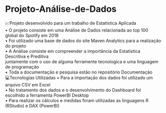 # Projeto-Análise-de-Dados

📈Projeto desenvolvido para um trabalho de Estatistica Aplicada  
 • O projeto consiste em uma Análise de Dados relacionada ao top 100 global do Spotify em 2018  
 • Foi utilizado uma base de dados do site Maven Analytics para a realização do projeto  
 • A Análise consiste em compreender a importância da Estatistica Descritiva e Preditiva  
  juntamente com o uso de alguma ferramente tecnologica e uma linguagem de programação  
 • Toda a documentação e pesquisa estão no repositório Documentação  
💻Tecnologias Utilizadas
 • Para a importação dos dados foi utilizado um arquivo CSV em Excel  
 • No tratamento dos dados e o desenvolvimento do Dashboard foi escolhido a ferramenta PowerBI Desktop  
 • Para realizar os cálculos e medidas foram utilizadas as linguagens R (RStudio) e DAX (PowerBI)  
